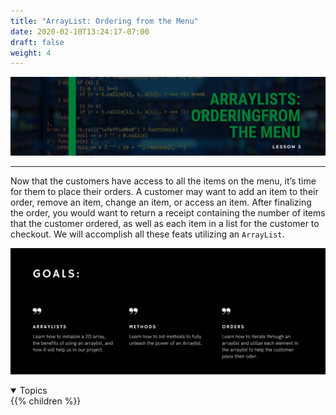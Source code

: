 ```yaml
---
title: "ArrayList: Ordering from the Menu"
date: 2020-02-10T13:24:17-07:00
draft: false
weight: 4
---
```


<!--<link rel="stylesheet" href="../../style.css">-->

![image](../img/listhead.png)
<hr>

Now that the customers have access to all the items on the menu, it’s time for them to place their orders. A customer may want to add an item to their order, remove an item, change an item, or access an item. After finalizing the order, you would want to return a receipt containing the number of items that the customer ordered, as well as each item in a list for the customer to checkout. We will accomplish all these feats utilizing an `ArrayList`.

![image](../img/listgoals.png)

<details open>
<summary>Topics</summary>
{{% children %}}
</details>